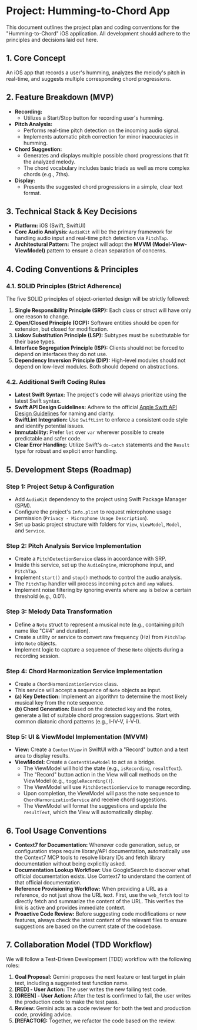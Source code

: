 # Project: Humming-to-Chord App

This document outlines the project plan and coding conventions for the "Humming-to-Chord" iOS application. All development should adhere to the principles and decisions laid out here.

## 1. Core Concept

An iOS app that records a user's humming, analyzes the melody's pitch in real-time, and suggests multiple corresponding chord progressions.

## 2. Feature Breakdown (MVP)

- **Recording:**
    - Utilizes a Start/Stop button for recording user's humming.
- **Pitch Analysis:**
    - Performs real-time pitch detection on the incoming audio signal.
    - Implements automatic pitch correction for minor inaccuracies in humming.
- **Chord Suggestion:**
    - Generates and displays multiple possible chord progressions that fit the analyzed melody.
    - The chord vocabulary includes basic triads as well as more complex chords (e.g., 7ths).
- **Display:**
    - Presents the suggested chord progressions in a simple, clear text format.

## 3. Technical Stack & Key Decisions

- **Platform:** iOS (Swift, SwiftUI)
- **Core Audio Analysis:** `AudioKit` will be the primary framework for handling audio input and real-time pitch detection via `PitchTap`.
- **Architectural Pattern:** The project will adopt the **MVVM (Model-View-ViewModel)** pattern to ensure a clean separation of concerns.

## 4. Coding Conventions & Principles

### 4.1. SOLID Principles (Strict Adherence)

The five SOLID principles of object-oriented design will be strictly followed:
1.  **Single Responsibility Principle (SRP):** Each class or struct will have only one reason to change.
2.  **Open/Closed Principle (OCP):** Software entities should be open for extension, but closed for modification.
3.  **Liskov Substitution Principle (LSP):** Subtypes must be substitutable for their base types.
4.  **Interface Segregation Principle (ISP):** Clients should not be forced to depend on interfaces they do not use.
5.  **Dependency Inversion Principle (DIP):** High-level modules should not depend on low-level modules. Both should depend on abstractions.

### 4.2. Additional Swift Coding Rules

- **Latest Swift Syntax:** The project's code will always prioritize using the latest Swift syntax.
- **Swift API Design Guidelines:** Adhere to the official [Apple Swift API Design Guidelines](https://www.swift.org/documentation/api-design-guidelines/) for naming and clarity.
- **SwiftLint Integration:** Use `SwiftLint` to enforce a consistent code style and identify potential issues.
- **Immutability:** Prefer `let` over `var` wherever possible to create predictable and safer code.
- **Clear Error Handling:** Utilize Swift's `do-catch` statements and the `Result` type for robust and explicit error handling.

## 5. Development Steps (Roadmap)

### Step 1: Project Setup & Configuration
- Add `AudioKit` dependency to the project using Swift Package Manager (SPM).
- Configure the project's `Info.plist` to request microphone usage permission (`Privacy - Microphone Usage Description`).
- Set up basic project structure with folders for `View`, `ViewModel`, `Model`, and `Service`.

### Step 2: Pitch Analysis Service Implementation
- Create a `PitchDetectionService` class in accordance with SRP.
- Inside this service, set up the `AudioEngine`, microphone input, and `PitchTap`.
- Implement `start()` and `stop()` methods to control the audio analysis.
- The `PitchTap` handler will process incoming `pitch` and `amp` values.
- Implement noise filtering by ignoring events where `amp` is below a certain threshold (e.g., 0.01).

### Step 3: Melody Data Transformation
- Define a `Note` struct to represent a musical note (e.g., containing pitch name like "C#4" and duration).
- Create a utility or service to convert raw frequency (Hz) from `PitchTap` into `Note` objects.
- Implement logic to capture a sequence of these `Note` objects during a recording session.

### Step 4: Chord Harmonization Service Implementation
- Create a `ChordHarmonizationService` class.
- This service will accept a sequence of `Note` objects as input.
- **(a) Key Detection:** Implement an algorithm to determine the most likely musical key from the note sequence.
- **(b) Chord Generation:** Based on the detected key and the notes, generate a list of suitable chord progression suggestions. Start with common diatonic chord patterns (e.g., I-IV-V, ii-V-I).

### Step 5: UI & ViewModel Implementation (MVVM)
- **View:** Create a `ContentView` in SwiftUI with a "Record" button and a text area to display results.
- **ViewModel:** Create a `ContentViewModel` to act as a bridge.
    - The ViewModel will hold the state (e.g., `isRecording`, `resultText`).
    - The "Record" button action in the View will call methods on the ViewModel (e.g., `toggleRecording()`).
    - The ViewModel will use `PitchDetectionService` to manage recording.
    - Upon completion, the ViewModel will pass the note sequence to `ChordHarmonizationService` and receive chord suggestions.
    - The ViewModel will format the suggestions and update the `resultText`, which the View will automatically display.

## 6. Tool Usage Conventions

- **Context7 for Documentation:** Whenever code generation, setup, or configuration steps require library/API documentation, automatically use the Context7 MCP tools to resolve library IDs and fetch library documentation without being explicitly asked.
- **Documentation Lookup Workflow:** Use GoogleSearch to discover what official documentation exists. Use Context7 to understand the content of that official documentation.
- **Reference Provisioning Workflow:** When providing a URL as a reference, do not just show the URL text. First, use the `web_fetch` tool to directly fetch and summarize the content of the URL. This verifies the link is active and provides immediate context.
- **Proactive Code Review:** Before suggesting code modifications or new features, always check the latest content of the relevant files to ensure suggestions are based on the current state of the codebase.

## 7. Collaboration Model (TDD Workflow)

We will follow a Test-Driven Development (TDD) workflow with the following roles:

1.  **Goal Proposal:** Gemini proposes the next feature or test target in plain text, including a suggested test function name.
2.  **[RED] - User Action:** The user writes the new failing test code.
3.  **[GREEN] - User Action:** After the test is confirmed to fail, the user writes the production code to make the test pass.
4.  **Review:** Gemini acts as a code reviewer for both the test and production code, providing advice.
5.  **[REFACTOR]:** Together, we refactor the code based on the review.